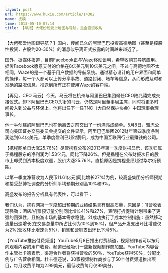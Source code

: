 ```yaml
---
layout: post
url: https://www.huxiu.com/article/14302
name: 虎嗅
time: 2013-05-10 07:14
title: 【早报】大佬纷纷爱上地图与导航，重金投资收购
---
```

【大佬都爱地图跟导航？】国内，传闻已久的阿里巴巴投资高德地图（甚至是控股性投资，占股约20-30%）的消息似乎离正式披露的时间越来越近了。

国外，据媒体报道，目前Facebook正与Waze移动谈判，希望收购其导航应用。 据传Facebook愿意支付的价格在8亿美元到10亿美元之间。不过与高德地图不太相同，Waze的是一个基于用户数据的导航系统。通过精心设计的用户界面和简单的操作，每一个人都可以上传分享事故、道路封闭、堵车等信息，从而形成及时和准确的路况信息，推送到所有正在使用Waze的客户端。

【再见，CEO 马云】今天，马云将在杭州与阿里巴巴集团候任CEO陆兆禧完成交接仪式。卸下阿里巴巴CEO头衔的马云，仍然是阿里董事局主席，同时将更多时间投入到公益与环保上。他将出任下一任TNC（大自然保护协会）中国理事会理事长。

他一手创建的阿里巴巴也在他离去之前交出了一份漂亮成绩单。5月8日，雅虎公司向美国证券交易委员会提交的文件显示，阿里巴巴集团2012财年第四季度净利润达到6.4亿美元，单季度盈利已超过腾讯，成为中国互联网行业最赚钱的公司。

【携程网单日大涨25.76%】尽管携程公布的2013年第一季度财报显示，该季归属于携程股东的净利润为1.53亿元，同比下降26%。但是携程在公布财报次日的股市上却受到资本极度欢迎，股价大涨25.76%。直接原因是携程业绩超过华尔街预期。

以第一季度净营收为人民币11.61亿元(同比增长27%)为例，较高盛集团分析师预期和接受彭博社调查的分析师平均预期分别高10%和9%。

高盛发布的报告分析具有代表性，可以看下：

我们认为，携程网第一季度超出预期的业绩结果具有很高质量，原因是：1)营收表现强劲：酒店/机票预订量分别同比增长41%和27%，表明打折促销计划带来了更强的回弹性，且旅游市场的基本需求稳健。2)成功执行了成本控制措施：虽然移动流量迅速增长(在交易总量中所占比例为10%到15%)，但产品开发支出环比增速仅为2%(营收环比增速为5%)，销售和营销支出环比下滑5%。

【YouTube推出付费频道】YouTube5月8日推出付费频道，视频制作者可以按月向观看内容的用户收费。频道已经吸引一些新视频制作商加盟。YouTube内容合作主管杜卡德表示，渠道合作者将获得营收的50%，YouTube获得50%，分配比例与广告营收相同。杜卡德还说，30家视频制作商参与了50个付费频道推出项目，每月收费平均为2.99美元，最低收费每月仅99美分。

